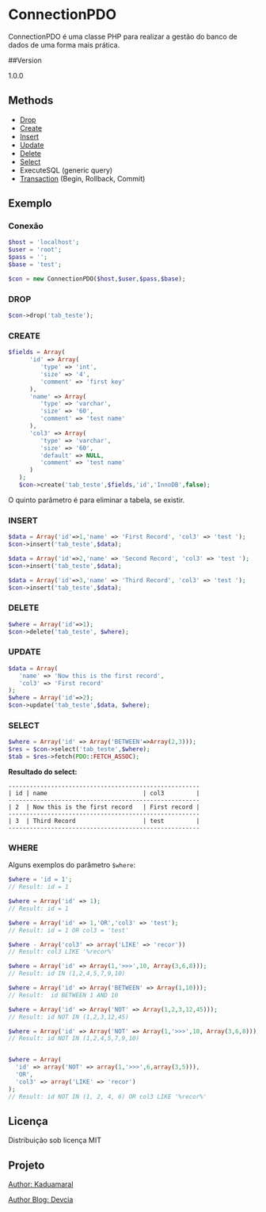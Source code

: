 # ConnectionPDO

ConnectionPDO é uma classe PHP para realizar a gestão do banco de dados de uma forma mais prática.

##Version

1.0.0

## Methods

  - [Drop](#drop)
  - [Create](#create)
  - [Insert](#insert)
  - [Update](#update)
  - [Delete](#delete)
  - [Select](#select)
  - ExecuteSQL (generic query)
  - [Transaction](#insert) (Begin, Rollback, Commit)


## Exemplo

### Conexão

```php
$host = 'localhost';
$user = 'root';
$pass = '';
$base = 'test';

$con = new ConnectionPDO($host,$user,$pass,$base);
```


### DROP

```php
$con->drop('tab_teste');
```

### CREATE

```php
$fields = Array(
      'id' => Array(
         'type' => 'int',
         'size' => '4',
         'comment' => 'first key'
      ),
      'name' => Array(
         'type' => 'varchar',
         'size' => '60',
         'comment' => 'test name'
      ),
      'col3' => Array(
         'type' => 'varchar',
         'size' => '60',
         'default' => NULL,
         'comment' => 'test name'
      )
   );
   $con->create('tab_teste',$fields,'id','InnoDB',false);
```

O quinto parâmetro é para eliminar a tabela, se existir.


### INSERT

```php
$data = Array('id'=>1,'name' => 'First Record', 'col3' => 'test ');
$con->insert('tab_teste',$data);

$data = Array('id'=>2,'name' => 'Second Record', 'col3' => 'test ');
$con->insert('tab_teste',$data);

$data = Array('id'=>3,'name' => 'Third Record', 'col3' => 'test ');
$con->insert('tab_teste',$data);
```

### DELETE

```php
$where = Array('id'=>1);
$con->delete('tab_teste', $where);
```


### UPDATE

```php
$data = Array(
   'name' => 'Now this is the first record', 
   'col3' => 'First record'
);
$where = Array('id'=>2);
$con->update('tab_teste',$data, $where);
```


### SELECT

```php
$where = Array('id' => Array('BETWEEN'=>Array(2,3)));
$res = $con->select('tab_teste',$where);
$tab = $res->fetch(PDO::FETCH_ASSOC);
```

**Resultado do select:**

```
------------------------------------------------------
| id | name                           | col3         |
------------------------------------------------------
| 2  | Now this is the first record   | First record |
------------------------------------------------------
| 3  | Third Record                   | test         |
------------------------------------------------------
```

### WHERE

Alguns exemplos do parâmetro `$where`:

```php
$where = 'id = 1'; 
// Result: id = 1

$where = Array('id' => 1); 
// Result: id = 1

$where = Array('id' => 1,'OR','col3' => 'test'); 
// Result: id = 1 OR col3 = 'test'

$where - Array('col3' => array('LIKE' => 'recor'))
// Result: col3 LIKE '%recor%'

$where = Array('id' => Array(1,'>>>',10, Array(3,6,8))); 
// Result: id IN (1,2,4,5,7,9,10)

$where = Array('id' => Array('BETWEEN' => Array(1,10)));
// Result:  id BETWEEN 1 AND 10

$where = Array('id' => Array('NOT' => Array(1,2,3,12,45)));
// Result: id NOT IN (1,2,3,12,45)

$where = Array('id' => Array('NOT' => Array(1,'>>>',10, Array(3,6,8)))); 
// Result: id NOT IN (1,2,4,5,7,9,10)


$where = Array(
  'id' => array('NOT' => array(1,'>>>',6,array(3,5))),
  'OR',
  'col3' => array('LIKE' => 'recor')
);
// Result: id NOT IN (1, 2, 4, 6) OR col3 LIKE '%recor%'

```

## Licença

Distribuição sob licença MIT


## Projeto

[Author: Kaduamaral](http://linkedin.com/in/kaduamaral)

[Author Blog: Devcia](http://devcia.com/)